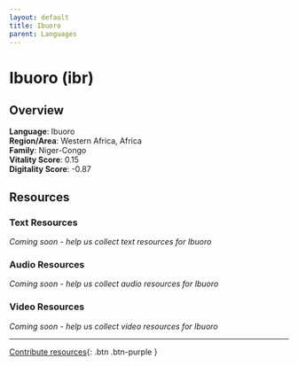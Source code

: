 ```yaml
---
layout: default
title: Ibuoro
parent: Languages
---
```


# Ibuoro (ibr)

## Overview

**Language**: Ibuoro  
**Region/Area**: Western Africa, Africa  
**Family**: Niger-Congo  
**Vitality Score**: 0.15  
**Digitality Score**: -0.87  

## Resources

### Text Resources
*Coming soon - help us collect text resources for Ibuoro*

### Audio Resources
*Coming soon - help us collect audio resources for Ibuoro*

### Video Resources
*Coming soon - help us collect video resources for Ibuoro*

---

[Contribute resources](https://fairtrain.github.io/){: .btn .btn-purple }
